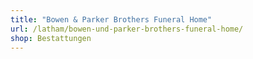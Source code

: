 ```yaml
---
title: "Bowen & Parker Brothers Funeral Home"
url: /latham/bowen-und-parker-brothers-funeral-home/
shop: Bestattungen
---
```

